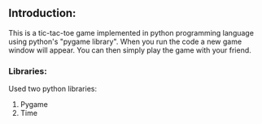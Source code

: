 ## Introduction:
This is a tic-tac-toe game implemented in python programming language using python's "pygame library". When you run the code a new game window will appear.
You can then simply play the game with your friend.

### Libraries:
Used two python libraries:
1. Pygame
2. Time


